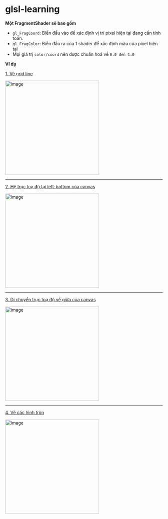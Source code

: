 # glsl-learning

****Một FragmentShader sẽ bao gồm****
 - `gl_FragCoord`: Biến đầu vào để xác định vị trí pixel hiện tại đang cần tính toán.
 - `gl_FragColor`: Biến đầu ra của 1 shader để xác định màu của pixel hiện tại
 - Mọi giá trị `color/coord` nên được chuẩn hoá về `0.0 đến 1.0`



****Ví dụ****

[1. Vẽ grid line](draw-grid-line.md)


<img width="300" alt="image" src="https://github.com/quochuynh67/glsl-learning/assets/38383168/717a2dcb-0931-46f4-974a-976349d45b1d">


------------------------------------------------------------------------------------------------


[2. Hệ trục toạ độ tại left-bottom của canvas](left-bottom-coord.md)

<img width="300" alt="image" src="https://github.com/quochuynh67/glsl-learning/assets/38383168/33335a49-18b9-4d70-abfc-cf4e8783cfe0">

------------------------------------------------------------------------------------------------

[3. Di chuyển trục toạ độ về giữa của canvas](center-of-coord.md)

<img width="300" alt="image" src="https://github.com/quochuynh67/glsl-learning/assets/38383168/8da7ca15-e3b3-4a4a-967e-85ec204f474c">


------------------------------------------------------------------------------------------------

[4. Vẽ các hình tròn](draw-circle.md)


<img width="300" alt="image" src="https://github.com/quochuynh67/glsl-learning/assets/38383168/2479d801-1322-4401-b17b-03a51b17e84d">

